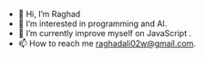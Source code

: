 - 👋 Hi, I’m Raghad 
- 👀 I’m interested in programming and AI.
- 🌱 I’m currently improve myself on JavaScript . 
- 📫 How to reach me raghadali02w@gmail.com.

<!---
Raghad-ali/Raghad-ali is a ✨ special ✨ repository because its `README.md` (this file) appears on your GitHub profile.
You can click the Preview link to take a look at your changes.
--->
